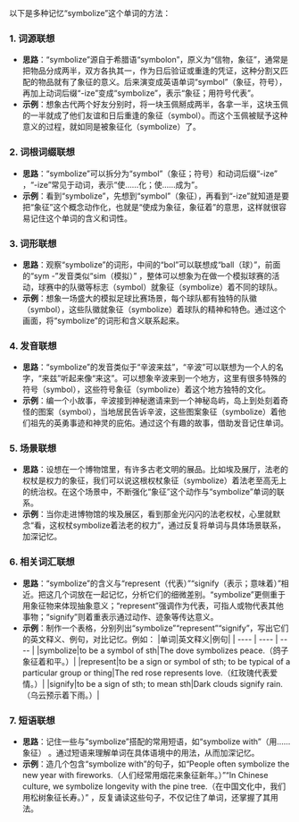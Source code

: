 以下是多种记忆“symbolize”这个单词的方法：

### 1. 词源联想
 - **思路**：“symbolize”源自于希腊语“symbolon”，原义为“信物，象征”，通常是把物品分成两半，双方各执其一，作为日后验证或重逢的凭证，这种分割又匹配的物品就有了象征的意义。后来演变成英语单词“symbol”（象征，符号），再加上动词后缀“-ize”变成“symbolize”，表示“象征；用符号代表”。
 - **示例**：想象古代两个好友分别时，将一块玉佩掰成两半，各拿一半，这块玉佩的一半就成了他们友谊和日后重逢的象征（symbol）。而这个玉佩被赋予这种意义的过程，就如同是被象征化（symbolize）了。

### 2. 词根词缀联想
 - **思路**：“symbolize”可以拆分为“symbol”（象征；符号）和动词后缀“-ize” ，“-ize”常见于动词，表示“使……化；使……成为”。
 - **示例**：看到“symbolize”，先想到“symbol”（象征），再看到“-ize”就知道是要把“象征”这个概念动作化，也就是“使成为象征，象征着”的意思，这样就很容易记住这个单词的含义和词性。

### 3. 词形联想
 - **思路**：观察“symbolize”的词形，中间的“bol”可以联想成“ball（球）”，前面的“sym -”发音类似“sim（模拟）” ，整体可以想象为在做一个模拟球赛的活动，球赛中的队徽等标志（symbol）就象征（symbolize）着不同的球队。
 - **示例**：想象一场盛大的模拟足球比赛场景，每个球队都有独特的队徽（symbol），这些队徽就象征（symbolize）着球队的精神和特色。通过这个画面，将“symbolize”的词形和含义联系起来。

### 4. 发音联想
 - **思路**：“symbolize”的发音类似于“辛波来兹”，“辛波”可以联想为一个人的名字，“来兹”听起来像“来这”。可以想象辛波来到一个地方，这里有很多特殊的符号（symbol），这些符号象征（symbolize）着这个地方独特的文化。
 - **示例**：编一个小故事，辛波接到神秘邀请来到一个神秘岛屿，岛上到处刻着奇怪的图案（symbol），当地居民告诉辛波，这些图案象征（symbolize）着他们祖先的英勇事迹和神灵的庇佑。通过这个有趣的故事，借助发音记住单词。

### 5. 场景联想
 - **思路**：设想在一个博物馆里，有许多古老文明的展品。比如埃及展厅，法老的权杖是权力的象征，我们可以说这根权杖象征（symbolize）着法老至高无上的统治权。在这个场景中，不断强化“象征”这个动作与“symbolize”单词的联系。
 - **示例**：当你走进博物馆的埃及展区，看到那金光闪闪的法老权杖，心里就默念“看，这权杖symbolize着法老的权力”，通过反复将单词与具体场景联系，加深记忆。

### 6. 相关词汇联想
 - **思路**：“symbolize”的含义与“represent（代表）”“signify（表示；意味着）”相近。把这几个词放在一起记忆，分析它们的细微差别。“symbolize”更侧重于用象征物来体现抽象意义；“represent”强调作为代表，可指人或物代表其他事物；“signify”则着重表示通过动作、迹象等传达意义。
 - **示例**：制作一个表格，分别列出“symbolize”“represent”“signify”，写出它们的英文释义、例句，对比记忆。例如：
|单词|英文释义|例句|
| ---- | ---- | ---- |
|symbolize|to be a symbol of sth|The dove symbolizes peace.（鸽子象征着和平。）|
|represent|to be a sign or symbol of sth; to be typical of a particular group or thing|The red rose represents love.（红玫瑰代表爱情。）|
|signify|to be a sign of sth; to mean sth|Dark clouds signify rain.（乌云预示着下雨。）|

### 7. 短语联想
 - **思路**：记住一些与“symbolize”搭配的常用短语，如“symbolize with”（用……象征） 。通过短语来理解单词在具体语境中的用法，从而加深记忆。
 - **示例**：造几个包含“symbolize with”的句子，如“People often symbolize the new year with fireworks.（人们经常用烟花来象征新年。）”“In Chinese culture, we symbolize longevity with the pine tree.（在中国文化中，我们用松树象征长寿。）” ，反复诵读这些句子，不仅记住了单词，还掌握了其用法。 